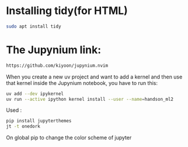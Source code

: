 # Installing tidy(for HTML)

```bash
sudo apt install tidy
```

# The Jupynium link:

```HTML
https://github.com/kiyoon/jupynium.nvim
```

When you create a new uv project and want to add a kernel and then use that kernel inside the Jupynium notebook, you have to run this:

```bash
uv add --dev ipykernel
uv run --active ipython kernel install --user --name=handson_ml2
```

Used :

```bash
pip install jupyterthemes
jt -t onedork
```

On global pip to change the color scheme of jupyter
